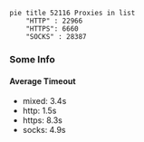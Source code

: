 
```mermaid
pie title 52116 Proxies in list
    "HTTP" : 22966
    "HTTPS": 6660
    "SOCKS" : 28387
```

### Some Info
#### Average Timeout

- mixed: 3.4s
- http: 1.5s
- https: 8.3s
- socks: 4.9s